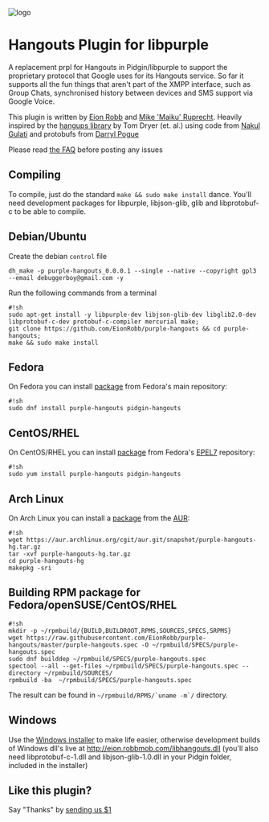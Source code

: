 ![logo](https://user-images.githubusercontent.com/1063865/87138135-18131780-c2f2-11ea-9579-3dfbb7d858fb.png)
# Hangouts Plugin for libpurple #

A replacement prpl for Hangouts in Pidgin/libpurple to support the proprietary protocol that Google uses for its Hangouts service.  So far it supports all the fun things that aren't part of the XMPP interface, such as Group Chats, synchronised history between devices and SMS support via Google Voice.

This plugin is written by [Eion Robb](http://eion.robbmob.com/blog/) and [Mike 'Maiku' Ruprecht](https://bitbucket.org/CMaiku/).
Heavily inspired by the [hangups library](https://github.com/tdryer/hangups) by Tom Dryer (et. al.) using code from [Nakul Gulati](https://hg.pidgin.im/soc/2015/nakulgulati/main/) and protobufs from [Darryl Pogue](http://dpogue.ca/)

Please read [the FAQ](https://github.com/EionRobb/purple-hangouts/wiki#faq) before posting any issues

## Compiling ##
To compile, just do the standard `make && sudo make install` dance.  You'll need development packages for libpurple, libjson-glib, glib and libprotobuf-c to be able to compile.

## Debian/Ubuntu ##
Create the debian `control` file

```
dh_make -p purple-hangouts_0.0.0.1 --single --native --copyright gpl3 --email debuggerboy@gmail.com -y
```

Run the following commands from a terminal

```
#!sh
sudo apt-get install -y libpurple-dev libjson-glib-dev libglib2.0-dev libprotobuf-c-dev protobuf-c-compiler mercurial make;
git clone https://github.com/EionRobb/purple-hangouts && cd purple-hangouts;
make && sudo make install
```

## Fedora ##
On Fedora you can install [package](https://apps.fedoraproject.org/packages/purple-hangouts) from Fedora's main repository:
```
#!sh
sudo dnf install purple-hangouts pidgin-hangouts
```

## CentOS/RHEL ##
On CentOS/RHEL you can install [package](https://apps.fedoraproject.org/packages/purple-hangouts) from Fedora's [EPEL7](http://fedoraproject.org/wiki/EPEL) repository:
```
#!sh
sudo yum install purple-hangouts pidgin-hangouts
```

## Arch Linux ##
On Arch Linux you can install a [package](https://aur.archlinux.org/packages/purple-hangouts-hg) from the [AUR](https://wiki.archlinux.org/index.php/Arch_User_Repository):
```
#!sh
wget https://aur.archlinux.org/cgit/aur.git/snapshot/purple-hangouts-hg.tar.gz
tar -xvf purple-hangouts-hg.tar.gz
cd purple-hangouts-hg
makepkg -sri
```

## Building RPM package for Fedora/openSUSE/CentOS/RHEL ##
```
#!sh
mkdir -p ~/rpmbuild/{BUILD,BUILDROOT,RPMS,SOURCES,SPECS,SRPMS}
wget https://raw.githubusercontent.com/EionRobb/purple-hangouts/master/purple-hangouts.spec -O ~/rpmbuild/SPECS/purple-hangouts.spec
sudo dnf builddep ~/rpmbuild/SPECS/purple-hangouts.spec
spectool --all --get-files ~/rpmbuild/SPECS/purple-hangouts.spec --directory ~/rpmbuild/SOURCES/
rpmbuild -ba  ~/rpmbuild/SPECS/purple-hangouts.spec
```
The result can be found in ``~/rpmbuild/RPMS/`uname -m`/`` directory.

## Windows ##
Use the [Windows installer](http://eion.robbmob.com/purple-hangouts.exe) to make life easier, otherwise development builds of Windows dll's live at http://eion.robbmob.com/libhangouts.dll (you'll also need libprotobuf-c-1.dll and libjson-glib-1.0.dll in your Pidgin folder, included in the installer)

## Like this plugin? ##
Say "Thanks" by [sending us $1](https://www.paypal.com/cgi-bin/webscr?cmd=_s-xclick&hosted_button_id=PZMBF2QVF69GA)
